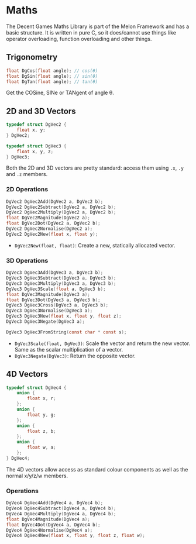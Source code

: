 # Maths

The Decent Games Maths Library is part of the Melon Framework and has a basic structure. It is written in pure C, so it does/cannot use things like operator overloading, function overloading and other things.

## Trigonometry

```c
float DgCos(float angle); // cos(θ)
float DgSin(float angle); // sin(θ)
float DgTan(float angle); // tan(θ)
```

Get the COSine, SINe or TANgent of angle θ.

## 2D and 3D Vectors

```c
typedef struct DgVec2 {
	float x, y;
} DgVec2;

typedef struct DgVec3 {
	float x, y, z;
} DgVec3;
```

Both the 2D and 3D vectors are pretty standard: access them using `.x`, `.y` and `.z` members.

### 2D Operations

```c
DgVec2 DgVec2Add(DgVec2 a, DgVec2 b);
DgVec2 DgVec2Subtract(DgVec2 a, DgVec2 b);
DgVec2 DgVec2Multiply(DgVec2 a, DgVec2 b);
float DgVec2Magnitude(DgVec2 a);
float DgVec2Dot(DgVec2 a, DgVec2 b);
DgVec2 DgVec2Normalise(DgVec2 a);
DgVec2 DgVec2New(float x, float y);
```

 * `DgVec2New(float, float)`: Create a new, statically allocated vector.

### 3D Operations

```c
DgVec3 DgVec3Add(DgVec3 a, DgVec3 b);
DgVec3 DgVec3Subtract(DgVec3 a, DgVec3 b);
DgVec3 DgVec3Multiply(DgVec3 a, DgVec3 b);
DgVec3 DgVec3Scale(float a, DgVec3 b);
float DgVec3Magnitude(DgVec3 a);
float DgVec3Dot(DgVec3 a, DgVec3 b);
DgVec3 DgVec3Cross(DgVec3 a, DgVec3 b);
DgVec3 DgVec3Normalise(DgVec3 a);
DgVec3 DgVec3New(float x, float y, float z);
DgVec3 DgVec3Negate(DgVec3 a);

DgVec3 DgVec3FromString(const char * const s);
```

 * `DgVec3Scale(float, DgVec3)`: Scale the vector and return the new vector. Same as the scalar multiplication of a vector.
 * `DgVec3Negate(DgVec3)`: Return the opposite vector.

## 4D Vectors

```c
typedef struct DgVec4 {
	union {
		float x, r;
	};
	union {
		float y, g;
	};
	union {
		float z, b;
	};
	union {
		float w, a;
	};
} DgVec4;
```

The 4D vectors allow access as standard colour components as well as the normal x/y/z/w members.

### Operations

```c
DgVec4 DgVec4Add(DgVec4 a, DgVec4 b);
DgVec4 DgVec4Subtract(DgVec4 a, DgVec4 b);
DgVec4 DgVec4Multiply(DgVec4 a, DgVec4 b);
float DgVec4Magnitude(DgVec4 a);
float DgVec4Dot(DgVec4 a, DgVec4 b);
DgVec4 DgVec4Normalise(DgVec4 a);
DgVec4 DgVec4New(float x, float y, float z, float w);
```
